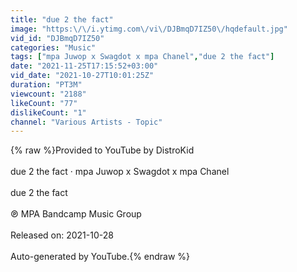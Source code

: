 ```yaml
---
title: "due 2 the fact"
image: "https:\/\/i.ytimg.com\/vi\/DJBmqD7IZ50\/hqdefault.jpg"
vid_id: "DJBmqD7IZ50"
categories: "Music"
tags: ["mpa Juwop x Swagdot x mpa Chanel","due 2 the fact"]
date: "2021-11-25T17:15:52+03:00"
vid_date: "2021-10-27T10:01:25Z"
duration: "PT3M"
viewcount: "2188"
likeCount: "77"
dislikeCount: "1"
channel: "Various Artists - Topic"
---
```

{% raw %}Provided to YouTube by DistroKid<br /><br />due 2 the fact · mpa Juwop x Swagdot x mpa Chanel<br /><br />due 2 the fact<br /><br />℗ MPA Bandcamp Music Group<br /><br />Released on: 2021-10-28<br /><br />Auto-generated by YouTube.{% endraw %}
